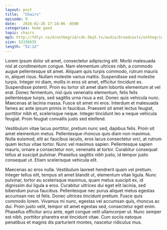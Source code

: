```yaml
---
layout: post
title:  "Chairs"
episode: 9
date:   2016-02-26 17:18:06 -0500
categories: home good
topic: chairs
mp3: http://fdlyr.co/d/onthegrid/cdn.5by5.tv/audio/broadcasts/onthegrid/2016/onthegrid-154.mp3
size: 52156635
length: "52:12"
---
```


Lorem ipsum dolor sit amet, consectetur adipiscing elit. Morbi malesuada nisl at condimentum congue. Nam elementum ultrices nibh, a commodo augue pellentesque sit amet. Aliquam quis turpis commodo, rutrum mauris in, aliquet risus. Nullam molestie varius mattis. Suspendisse sed molestie turpis. Integer mi diam, mollis in eros sit amet, efficitur tincidunt ex. Suspendisse potenti. Proin eu tortor sit amet diam lobortis elementum at vel erat. Donec fermentum, nisl quis venenatis elementum, felis felis pellentesque turpis, sed sagittis urna risus a est. Donec quis vehicula nunc. Maecenas at lacinia massa. Fusce sit amet mi eros. Interdum et malesuada fames ac ante ipsum primis in faucibus. Praesent sit amet lectus feugiat, porttitor nibh et, scelerisque neque. Integer tincidunt leo a neque vehicula feugiat. Proin feugiat convallis justo sed eleifend.

Vestibulum vitae lacus porttitor, pretium nunc sed, dapibus felis. Proin sit amet elementum metus. Pellentesque rhoncus quis diam non maximus. Nulla euismod, elit ac faucibus iaculis, eros lacus consectetur orci, at rutrum quam lectus vitae tortor. Nunc vel maximus sapien. Pellentesque sapien mauris, ornare a consectetur non, venenatis at tortor. Curabitur consequat tellus at suscipit pulvinar. Phasellus sagittis nibh justo, id tempor justo consequat ut. Etiam scelerisque vehicula elit.

Maecenas ac eros nulla. Vestibulum laoreet hendrerit quam vel pretium. Integer tellus elit, tempus sit amet blandit ut, elementum vitae ligula. Nunc pulvinar, tortor eu scelerisque maximus, quam metus suscipit ex, id dignissim dui ligula a eros. Curabitur ultrices dui eget elit lacinia, sed bibendum purus faucibus. Pellentesque nec purus aliquet metus egestas accumsan nec id felis. Donec ultrices tincidunt pretium. Fusce quis commodo lorem. Vivamus mi nunc, egestas vel accumsan quis, rhoncus ac dui. Proin justo velit, tempor sit amet egestas sed, consectetur eget enim. Phasellus efficitur arcu ante, eget congue velit ullamcorper ut. Nunc semper est nibh, porttitor pharetra erat tincidunt vitae. Cum sociis natoque penatibus et magnis dis parturient montes, nascetur ridiculus mus.